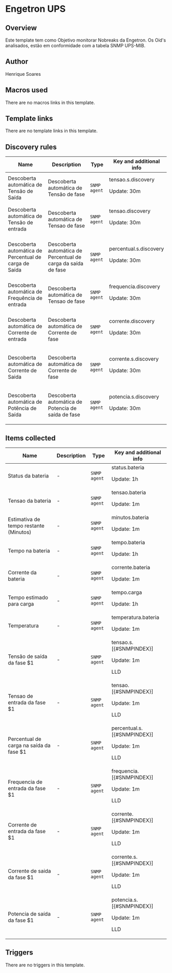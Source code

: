 # Engetron UPS

## Overview

 Este template tem como Objetivo monitorar Nobreaks da Engetron. Os Oid's analisados, estão em conformidade com a tabela SNMP UPS-MIB.



## Author

Henrique Soares

## Macros used

There are no macros links in this template.

## Template links

There are no template links in this template.

## Discovery rules

|Name|Description|Type|Key and additional info|
|----|-----------|----|----|
|Descoberta automática de Tensão de Saída|<p>Descoberta automática de Tensão de fase</p>|`SNMP agent`|tensao.s.discovery<p>Update: 30m</p>|
|Descoberta automática de Tensão de entrada|<p>Descoberta automática de Tensao de fase</p>|`SNMP agent`|tensao.discovery<p>Update: 30m</p>|
|Descoberta automática de Percentual de carga de Saída|<p>Descoberta automática de Percentual de carga da saída de fase</p>|`SNMP agent`|percentual.s.discovery<p>Update: 30m</p>|
|Descoberta automática de Frequência de entrada|<p>Descoberta automática de Tensao de fase</p>|`SNMP agent`|frequencia.discovery<p>Update: 30m</p>|
|Descoberta automática de Corrente de entrada|<p>Descoberta automática de Corrente de fase</p>|`SNMP agent`|corrente.discovery<p>Update: 30m</p>|
|Descoberta automática de Corrente de Saida|<p>Descoberta automática de Corrente de fase</p>|`SNMP agent`|corrente.s.discovery<p>Update: 30m</p>|
|Descoberta automática de Potência de Saída|<p>Descoberta automática de Potencia de saída de fase</p>|`SNMP agent`|potencia.s.discovery<p>Update: 30m</p>|


## Items collected

|Name|Description|Type|Key and additional info|
|----|-----------|----|----|
|Status da bateria|<p>-</p>|`SNMP agent`|status.bateria<p>Update: 1h</p>|
|Tensao da bateria|<p>-</p>|`SNMP agent`|tensao.bateria<p>Update: 1m</p>|
|Estimativa de tempo restante (Minutos)|<p>-</p>|`SNMP agent`|minutos.bateria<p>Update: 1m</p>|
|Tempo na bateria|<p>-</p>|`SNMP agent`|tempo.bateria<p>Update: 1h</p>|
|Corrente da bateria|<p>-</p>|`SNMP agent`|corrente.bateria<p>Update: 1m</p>|
|Tempo estimado para carga|<p>-</p>|`SNMP agent`|tempo.carga<p>Update: 1h</p>|
|Temperatura|<p>-</p>|`SNMP agent`|temperatura.bateria<p>Update: 1m</p>|
|Tensão de saída da fase $1|<p>-</p>|`SNMP agent`|tensao.s.[{#SNMPINDEX}]<p>Update: 1m</p><p>LLD</p>|
|Tensao de entrada da fase $1|<p>-</p>|`SNMP agent`|tensao.[{#SNMPINDEX}]<p>Update: 1m</p><p>LLD</p>|
|Percentual de carga na saída da fase $1|<p>-</p>|`SNMP agent`|percentual.s.[{#SNMPINDEX}]<p>Update: 1m</p><p>LLD</p>|
|Frequencia de entrada da fase $1|<p>-</p>|`SNMP agent`|frequencia.[{#SNMPINDEX}]<p>Update: 1m</p><p>LLD</p>|
|Corrente de entrada da fase $1|<p>-</p>|`SNMP agent`|corrente.[{#SNMPINDEX}]<p>Update: 1m</p><p>LLD</p>|
|Corrente de saida da fase $1|<p>-</p>|`SNMP agent`|corrente.s.[{#SNMPINDEX}]<p>Update: 1m</p><p>LLD</p>|
|Potencia de saída da fase $1|<p>-</p>|`SNMP agent`|potencia.s.[{#SNMPINDEX}]<p>Update: 1m</p><p>LLD</p>|


## Triggers

There are no triggers in this template.

